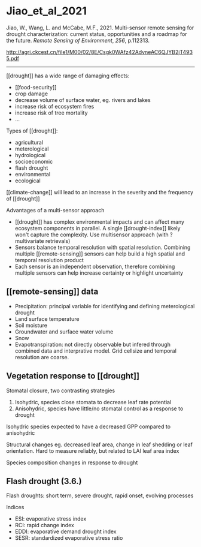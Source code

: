 # Jiao_et_al_2021

Jiao, W., Wang, L. and McCabe, M.F., 2021. Multi-sensor remote sensing for drought characterization: current status, opportunities and a roadmap for the future. _Remote Sensing of Environment_, _256_, p.112313.


http://agri.ckcest.cn/file1/M00/02/8E/Csgk0WAfz42AdvneAC6QJYB2jT4935.pdf

---

[[drought]] has a wide range of damaging effects:

- [[food-security]]
- crop damage
- decrease volume of surface water, eg. rivers and lakes
- increase risk of ecosystem fires
- increase risk of tree mortality
- ...

Types of [[drought]]:

- agricultural
- meterological
- hydrological
- socioeconomic
- flash drought
- environmental 
- ecological

[[climate-change]] will lead to an increase in the severity and the frequency of [[drought]]

Advantages of a multi-sensor approach

- [[drought]] has complex environmental impacts and can affect many ecosystem components in parallel. A single [[drought-index]] likely won't capture the complexity. Use multisensor approach (with ?multivariate retrievals)
- Sensors balance temporal resolution with spatial resolution. Combining multiple [[remote-sensing]] sensors can help build a high spatial and temporal resolution product
- Each sensor is an independent observation, therefore combining multiple sensors can help increase certainty or highlight uncertainty

## [[remote-sensing]] data

- Precipitation: principal variable for identifying and defining meterological drought
- Land surface temperature
- Soil moisture
- Groundwater and surface water volume
- Snow
- Evapotranspiration: not directly observable but infered through combined data and interprative model. Grid cellsize and temporal resolution are coarse. 

## Vegetation response to [[drought]]
Stomatal closure, two contrasting strategies

1. Isohydric, species close stomata to decrease leaf rate potential
2. Anisohydric, species have little/no stomatal control as a response to drought

Isohydric species expected to have a decreased GPP compared to anisohydric

Structural changes eg. decreased leaf area, change in leaf shedding or leaf orientation. Hard to measure reliably, but related to LAI leaf area index

Species composition changes in response to drought

## Flash drought (3.6.)
Flash droughts: short term, severe drought, rapid onset, evolving processes

Indices

- ESI: evaporative stress index
- RCI: rapid change index
- EDDI: evaporative demand drought index
- SESR: standardized evaporative stress ratio




